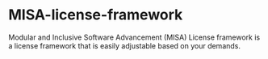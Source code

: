 # MISA-license-framework
Modular and Inclusive Software Advancement (MISA) License framework is a license framework that is easily adjustable based on your demands.
